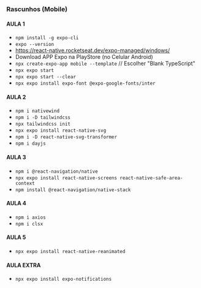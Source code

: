 ### Rascunhos (Mobile)

#### AULA 1

- `npm install -g expo-cli`
- `expo --version`
- https://react-native.rocketseat.dev/expo-managed/windows/
- Download APP Expo na PlayStore (no Celular Android)
- `npx create-expo-app mobile --template` // Escolher "Blank TypeScript"
- `npx expo start`
- `npx expo start --clear`
- `npx expo install expo-font @expo-google-fonts/inter`

#### AULA 2

- `npm i nativewind`
- `npm i -D tailwindcss`
- `npx tailwindcss init`
- `npx expo install react-native-svg`
- `npm i -D react-native-svg-transformer`
- `npm i dayjs`

#### AULA 3

- `npm i @react-navigation/native`
- `npx expo install react-native-screens react-native-safe-area-context`
- `npm install @react-navigation/native-stack`

#### AULA 4

- `npm i axios`
- `npm i clsx`

#### AULA 5

- `npx expo install react-native-reanimated`

#### AULA EXTRA

- `npx expo install expo-notifications`

